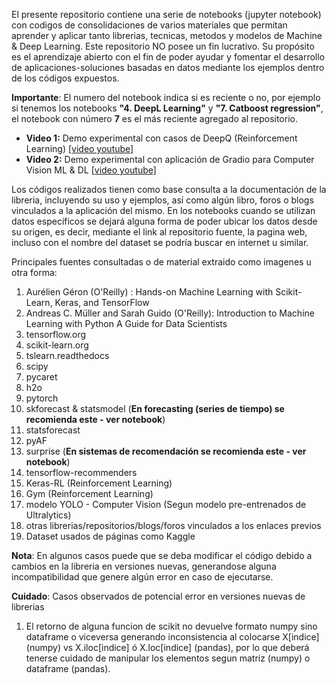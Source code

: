 El presente repositorio contiene una serie de notebooks (jupyter notebook) con codigos de consolidaciones de varios materiales que permitan aprender y aplicar tanto librerias, tecnicas, metodos y modelos de Machine & Deep Learning. Este repositorio NO posee un fin lucrativo. Su propósito es el aprendizaje abierto con el fin de poder ayudar y fomentar el desarrollo de aplicaciones-soluciones basadas en datos mediante los ejemplos dentro de los códigos expuestos.

**Importante**: El numero del notebook indica si es reciente o no, por ejemplo si tenemos los notebooks **"4. DeepL Learning"** y **"7. Catboost regression"**, el notebook con número **7** es el más reciente agregado al repositorio. 

- **Video 1:** Demo experimental con casos de DeepQ (Reinforcement Learning) [[video youtube]](https://youtu.be/oNKAgzEkwlY)
- **Video 2:** Demo experimental con aplicación de Gradio para Computer Vision ML & DL [[video youtube]](https://youtu.be/5vggRq0rrqo)

Los códigos realizados tienen como base consulta a la documentación de la libreria, incluyendo su uso y ejemplos, así como algún libro, foros o blogs vinculados a la aplicación del mismo. En los notebooks cuando se utilizan datos específicos se dejará alguna forma de poder ubicar los datos desde su origen, es decir, mediante el link al repositorio fuente, la pagina web, incluso con el nombre del dataset se podría buscar en internet u similar.

Principales fuentes consultadas o de material extraido como imagenes u otra forma:
  1) Aurélien Géron (O'Reilly) : Hands-on Machine Learning with Scikit-Learn, Keras, and TensorFlow
  2) Andreas C. Müller and Sarah Guido (O'Reilly): Introduction to Machine Learning with Python A Guide for Data Scientists
  3) tensorflow.org
  4) scikit-learn.org
  5) tslearn.readthedocs
  6) scipy
  7) pycaret
  8) h2o
  9) pytorch
  10) skforecast & statsmodel (**En forecasting (series de tiempo) se recomienda este - ver notebook**)
  11) statsforecast
  12) pyAF
  13) surprise (**En sistemas de recomendación se recomienda este - ver notebook**)
  14) tensorflow-recommenders
  15) Keras-RL (Reinforcement Learning)
  16) Gym (Reinforcement Learning)
  17) modelo YOLO - Computer Vision (Segun modelo pre-entrenados de Ultralytics)
  18) otras librerias/repositorios/blogs/foros vinculados a los enlaces previos
  19) Dataset usados de páginas como Kaggle

**Nota**: En algunos casos puede que se deba modificar el código debido a cambios en la libreria en versiones nuevas, generandose alguna incompatibilidad
que genere algún error en caso de ejecutarse.

**Cuidado**: Casos observados de potencial error en versiones nuevas de librerias
1) El retorno de alguna funcion de scikit no devuelve formato numpy sino dataframe o viceversa generando inconsistencia al colocarse X[indice] (numpy) vs X.iloc[indice] ó X.loc[indice] (pandas), por lo que deberá tenerse cuidado de manipular los elementos segun matriz (numpy) o dataframe (pandas).
